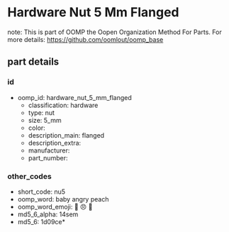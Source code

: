 # Hardware Nut 5 Mm Flanged  

note: This is part of OOMP the Oopen Organization Method For Parts. For more details: https://github.com/oomlout/oomp_base

##  part details





### id
* oomp_id: hardware_nut_5_mm_flanged
  * classification: hardware
  * type: nut
  * size: 5_mm
  * color: 
  * description_main: flanged
  * description_extra: 
  * manufacturer: 
  * part_number: 

### other_codes
* short_code: nu5
* oomp_word: baby angry peach
* oomp_word_emoji: :baby: :angry: :peach:
* md5_6_alpha: 14sem
* md5_6: 1d09ce* 
